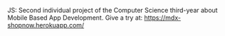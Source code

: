 JS: Second individual project of the Computer Science third-year about Mobile Based App Development.
Give a try at: https://mdx-shopnow.herokuapp.com/